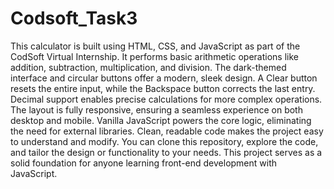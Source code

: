 # Codsoft_Task3
This calculator is built using HTML, CSS, and JavaScript as part of the CodSoft Virtual Internship.
It performs basic arithmetic operations like addition, subtraction, multiplication, and division.
The dark-themed interface and circular buttons offer a modern, sleek design.
A Clear button resets the entire input, while the Backspace button corrects the last entry.
Decimal support enables precise calculations for more complex operations.
The layout is fully responsive, ensuring a seamless experience on both desktop and mobile.
Vanilla JavaScript powers the core logic, eliminating the need for external libraries.
Clean, readable code makes the project easy to understand and modify.
You can clone this repository, explore the code, and tailor the design or functionality to your needs.
This project serves as a solid foundation for anyone learning front-end development with JavaScript.
